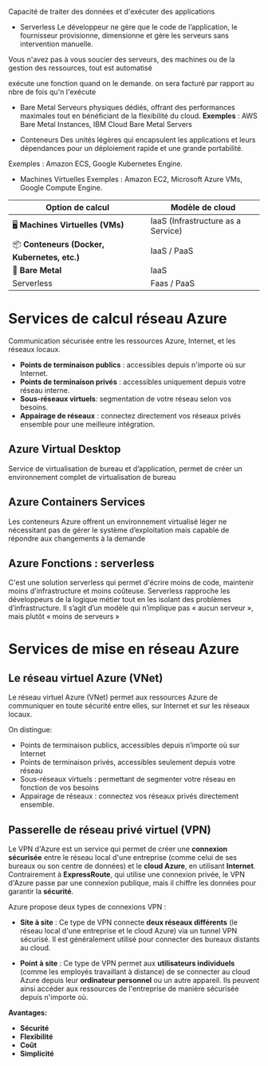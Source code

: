 Capacité de traiter des données et d'exécuter des applications

- Serverless
Le développeur ne gère que le code de l’application, le fournisseur provisionne, dimensionne et gère les serveurs sans intervention manuelle.

Vous n'avez pas à vous soucier des serveurs, des machines ou de la gestion des ressources, tout est automatisé

exécute une fonction quand on le demande. on sera facturé par rapport au nbre de fois qu'n l'exécute

- Bare Metal
Serveurs physiques dédiés, offrant des performances maximales tout en bénéficiant de la flexibilité du cloud. **Exemples** : AWS Bare Metal Instances, IBM Cloud Bare Metal Servers

- Conteneurs
Des unités légères qui encapsulent les applications et leurs dépendances pour un déploiement rapide et une grande portabilité.

Exemples : Amazon ECS, Google Kubernetes Engine.

- Machines Virtuelles
Exemples : Amazon EC2, Microsoft Azure VMs, Google Compute Engine.


| Option de calcul                             | Modèle de cloud                    |
| -------------------------------------------- | ---------------------------------- |
| 🖥 **Machines Virtuelles (VMs)**             | IaaS (Infrastructure as a Service) |
| 📦 **Conteneurs (Docker, Kubernetes, etc.)** | IaaS / PaaS                        |
| 🔧 **Bare Metal**                            | IaaS                               |
| Serverless                                   | Faas / PaaS                        |

# Services de calcul réseau Azure
Communication sécurisée entre les ressources Azure, Internet, et les réseaux locaux.

- **Points de terminaison publics** : accessibles depuis n'importe où sur Internet.
- **Points de terminaison privés** : accessibles uniquement depuis votre réseau interne.
- **Sous-réseaux virtuels**: segmentation de votre réseau selon vos besoins.
- **Appairage de réseaux** : connectez directement vos réseaux privés ensemble pour une meilleure intégration.

## Azure Virtual Desktop
Service de virtualisation de bureau et d’application, permet de créer un environnement complet de virtualisation de bureau

## Azure Containers Services

Les conteneurs Azure offrent un environnement virtualisé léger ne nécessitant pas de gérer le système d’exploitation mais capable de répondre aux changements à la demande

## Azure Fonctions : serverless
C'est une solution serverless qui permet d'écrire moins de code, maintenir moins d'infrastructure et moins coûteuse.
Serverless rapproche les développeurs de la logique métier tout en les isolant des problèmes d’infrastructure. Il s’agit d’un modèle qui n’implique pas « aucun serveur », mais plutôt « moins de serveurs »

# Services de mise en réseau Azure
## Le réseau virtuel Azure (VNet)

Le réseau virtuel Azure (VNet) permet aux ressources Azure de communiquer en toute sécurité entre elles, sur Internet et sur les réseaux locaux.

On distingue:

- Points de terminaison publics, accessibles depuis n’importe où sur Internet
- Points de terminaison privés, accessibles seulement depuis votre réseau
- Sous-réseaux virtuels : permettant de segmenter votre réseau en fonction de vos besoins
- Appairage de réseaux : connectez vos réseaux privés directement ensemble.

## Passerelle de réseau privé virtuel (VPN)

Le VPN d'Azure est un service qui permet de créer une **connexion sécurisée** entre le réseau local d'une entreprise (comme celui de ses bureaux ou son centre de données) et le **cloud Azure**, en utilisant **Internet**. Contrairement à **ExpressRoute**, qui utilise une connexion privée, le VPN d'Azure passe par une connexion publique, mais il chiffre les données pour garantir la **sécurité**.

Azure propose deux types de connexions VPN :

- **Site à site** : Ce type de VPN connecte **deux réseaux différents** (le réseau local d'une entreprise et le cloud Azure) via un tunnel VPN sécurisé. Il est généralement utilisé pour connecter des bureaux distants au cloud.
    
- **Point à site** : Ce type de VPN permet aux **utilisateurs individuels** (comme les employés travaillant à distance) de se connecter au cloud Azure depuis leur **ordinateur personnel** ou un autre appareil. Ils peuvent ainsi accéder aux ressources de l'entreprise de manière sécurisée depuis n'importe où.
    

**Avantages:**

- **Sécurité** 
- **Flexibilité** 
- **Coût** 
- **Simplicité**

